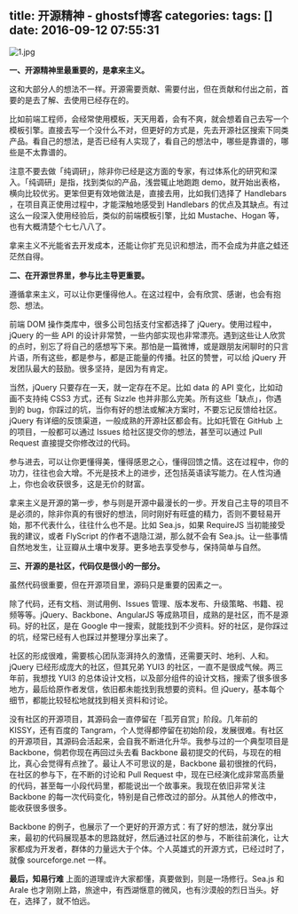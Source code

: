 title: 开源精神 - ghostsf博客
categories: 
tags: []
date: 2016-09-12 07:55:31
---
![1.jpg][1]

**一、开源精神里最重要的，是拿来主义。**

这和大部分人的想法不一样。开源需要贡献、需要付出，但在贡献和付出之前，首要的是去了解、去使用已经存在的。

比如前端工程师，会经常使用模板，天天用着，会有不爽，就会想着自己去写一个模板引擎。直接去写一个没什么不对，但更好的方式是，先去开源社区搜索下同类产品。看自己的想法，是否已经有人实现了，看自己的想法中，哪些是靠谱的，哪些是不太靠谱的。

注意不要去做「纯调研」，除非你已经是这方面的专家，有过体系化的研究和深入。「纯调研」是指，找到类似的产品，浅尝辄止地跑跑 demo，就开始出表格，横向比较优劣。更笨但更有效地做法是，直接去用，比如我们选择了 Handlebars ，在项目真正使用过程中，才能深触地感受到 Handlebars 的优点及其缺点。有过这么一段深入使用经验后，类似的前端模板引擎，比如 Mustache、Hogan 等，也有大概清楚个七七八八了。

拿来主义不光能省去开发成本，还能让你扩充见识和想法，而不会成为井底之蛙还茫然自得。

**二、在开源世界里，参与比主导更重要。**

遵循拿来主义，可以让你更懂得他人。在这过程中，会有欣赏、感谢，也会有抱怨、想法。

前端 DOM 操作类库中，很多公司包括支付宝都选择了 jQuery。使用过程中，jQuery 的一些 API 的设计非常赞，一些内部实现也非常漂亮。遇到这些让人欣赏的点时，别忘了将自己的感想写下来。那怕是一篇微博，或是跟朋友闲聊时的只言片语，所有这些，都是参与，都是正能量的传播。社区的赞誉，可以给 jQuery 开发团队最大的鼓励。很多坚持，是因为有肯定。

当然，jQuery 只要存在一天，就一定存在不足。比如 data 的 API 变化，比如动画不支持纯 CSS3 方式，还有 Sizzle 也并非那么完美。所有这些「缺点」，你遇到的 bug，你踩过的坑，当你有好的想法或解决方案时，不要忘记反馈给社区。jQuery 有详细的反馈渠道，一般成熟的开源社区都会有。比如托管在 GitHub 上的项目，一般都可以通过 Issues 给社区提交你的想法，甚至可以通过 Pull Request 直接提交你修改过的代码。

参与进去，可以让你更懂得美，懂得感恩之心，懂得回馈之情。这在过程中，你的功力，往往也会大增。不光是技术上的进步，还包括英语读写能力。在人性沟通上，你也会收获很多，这是无价的财富。

拿来主义是开源的第一步，参与则是开源中最漫长的一步。开发自己主导的项目不是必须的，除非你真的有很好的想法，同时刚好有旺盛的精力，否则不要轻易开始，那不代表什么，往往什么也不是。比如 Sea.js，如果 RequireJS 当初能接受我的建议，或者 FlyScript 的作者不退隐江湖，那么就不会有 Sea.js。让一些事情自然地发生，让豆瓣从土壤中发芽。更多地去享受参与，保持简单与自然。

**三、开源的是社区，代码仅是很小的一部分。**

虽然代码很重要，但在开源项目里，源码只是重要的因素之一。

除了代码，还有文档、测试用例、Issues 管理、版本发布、升级策略、书籍、视频等等。jQuery、Backbone、AngularJS 等成熟项目，成熟的是社区，而不是源码。好的社区，是在 Google 中一搜索，就能找到不少资料。好的社区，是你踩过的坑，经常已经有人也踩过并整理分享出来了。

社区的形成很难，需要核心团队澎湃持久的激情，还需要天时、地利、人和。jQuery 已经形成庞大的社区，但其兄弟 YUI3 的社区，一直不是很成气候。两三年前，我想找 YUI3 的总体设计文档，以及部分组件的设计文档，搜索了很多很多地方，最后给原作者发信，依旧都未能找到我想要的资料。但 jQuery，基本每个细节，都能比较轻松地就找到相关资料和讨论。

没有社区的开源项目，其源码会一直停留在「孤芳自赏」阶段。几年前的 KISSY，还有百度的 Tangram，个人觉得都停留在初始阶段，发展很难。有社区的开源项目，其源码会活起来，会自我不断进化升华。我参与过的一个典型项目是 Backbone，倘若你现在再回过头去看 Backbone 最初提交的代码，与现在的相比，真心会觉得有点挫了。最让人不可思议的是，Backbone 最初很挫的代码，在社区的参与下，在不断的讨论和 Pull Request 中，现在已经演化成非常高质量的代码，甚至每一小段代码里，都能说出一个故事来。我现在依旧非常关注 Backbone 的每一次代码变化，特别是自己修改过的部分。从其他人的修改中，能收获很多很多。

Backbone 的例子，也展示了一个更好的开源方式：有了好的想法，就分享出来，最初的代码展现基本的思路就好，然后通过社区的参与，不断往前演化，让大家都成为开发者，群体的力量远大于个体。个人英雄式的开源方式，已经过时了，就像 sourceforge.net 一样。

**最后，知易行难**
上面的道理或许大家都懂，真要做到，则是一场修行。Sea.js 和 Arale 也才刚刚上路，旅途中，有西湖惬意的微风，也有沙漠般的烈日当头。好在，选择了，就不怕远。


  [1]: http://www.ghostsf.com/usr/uploads/2016/09/2738440415.jpg